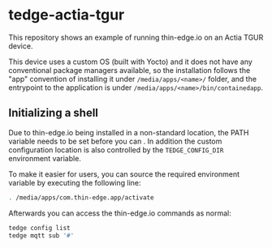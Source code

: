 # tedge-actia-tgur

This repository shows an example of running thin-edge.io on an Actia TGUR device.

This device uses a custom OS (built with Yocto) and it does not have any conventional package managers available, so the installation follows the "app" convention of installing it under `/media/apps/<name>/` folder, and the entrypoint to the application is under `/media/apps/<name>/bin/containedapp`.

## Initializing a shell

Due to thin-edge.io being installed in a non-standard location, the PATH variable needs to be set before you can . In addition the custom configuration location is also controlled by the `TEDGE_CONFIG_DIR` environment variable.

To make it easier for users, you can source the required environment variable by executing the following line:

```sh
. /media/apps/com.thin-edge.app/activate
```

Afterwards you can access the thin-edge.io commands as normal:

```sh
tedge config list
tedge mqtt sub '#'
```
